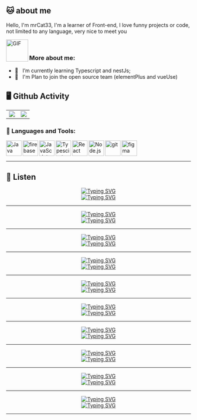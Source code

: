 ## 🐱  about me

Hello, I'm mrCat33, I'm a learner of Front-end, I love funny projects or code, not limited to any language, very nice to meet you

<img align="left" alt="GIF" src="https://www.bing.com/th/id/OGC.2b2155c668f98b793249e03dae6e3f86?pid=1.7&rurl=https%3a%2f%2fwww.365biaoqing.com%2fimages%2f367685%2f2_Wgfpd.png&ehk=ziwNrMnL0jIbs8x7z5pob8%2bu8OYwEMV81xlT4sh3ihw%3d" width="60" title="Say HI">

<br/>

### More about me:
- 🌱 &nbsp; I’m currently learning Typescript and nestJs;
- 📝 &nbsp; I'm Plan to join the open source team (elementPlus and vueUse)


## 🖥   Github Activity
<html>
    <table style="margin-left: auto; margin-right: auto;" border="0">
        <tr>
            <td style="border:0px">
               <img src="https://github-readme-stats.vercel.app/api?username=mrcat33&theme=vision-friendly-dark&show_icons=true" />
            </td>
            <td style="border:0px">
               <img src="https://github-readme-streak-stats.herokuapp.com?user=mrcat33&theme=highcontrast&hide_border=true)](https://git.io/streak-stats"/>
            </td>
        </tr>
    </table>
</html>

### 🔨 Languages and Tools:
<a href="https://www.java.com" target="_blank"><img align="left" alt="Java" height ="42px" src="https://raw.githubusercontent.com/rahul-jha98/github_readme_icons/main/language_and_tools/square/java/java.svg"></a>
<a href="https://firebase.google.com/" target="_blank"> <img align="left" src="https://raw.githubusercontent.com/rahul-jha98/github_readme_icons/main/language_and_tools/square/firebase/firebase.svg" alt="firebase" height ="42px"/> </a>
<a href="https://developer.mozilla.org/en-US/docs/Web/JavaScript" target="_blank"> <img align="left" alt="JavaScript" height ="42px"  src="https://raw.githubusercontent.com/rahul-jha98/github_readme_icons/main/language_and_tools/square/javascript/javascript.svg"> </a>
<a href="https://www.typescriptlang.org/" target="_blank"><img align="left" alt="Typescirpt" height ="42px" src="https://raw.githubusercontent.com/rahul-jha98/github_readme_icons/main/language_and_tools/square/typescript/typescript.svg"></a>
<a href="https://reactjs.org/" target="_blank"> <img align="left" alt="React" height ="42px" src="https://raw.githubusercontent.com/rahul-jha98/github_readme_icons/main/language_and_tools/square/react/react.svg"></a>
<a href="https://nodejs.org" target="_blank"><img align="left" alt="Node.js" height ="42px" src="https://raw.githubusercontent.com/rahul-jha98/github_readme_icons/main/language_and_tools/square/node/node.svg"></a>
<a href="https://git-scm.com/" target="_blank"> <img src="https://raw.githubusercontent.com/rahul-jha98/github_readme_icons/main/language_and_tools/square/git-scm/git-scm.svg" align="left" alt="git" height='42px'/> </a>
<a href="https://www.figma.com/" target="_blank"> <img src="https://raw.githubusercontent.com/rahul-jha98/github_readme_icons/main/language_and_tools/square/figma/figma.svg" alt="figma" height='42px'/> </a>


---

## 🔔 Listen

<html>
  <div align="center">
   <a href="https://git.io/typing-svg"><img src="https://readme-typing-svg.demolab.com?font=Fira+Code&size=13&pause=999999999999999&color=F77233&center=true&vCenter=true&width=435&lines=Three+rings+for+the+Eleven-kings+under+the+sky" alt="Typing SVG" /></a>
   <br/>
    <a href="https://git.io/typing-svg"><img src="https://readme-typing-svg.demolab.com?font=Fira+Code&size=13&pause=999999999999999&color=F77233&center=true&vCenter=true&width=435&lines=%E4%B8%89%E6%9E%9A%E9%AD%94%E6%88%92%E5%B1%9E%E4%BA%8E%E5%A4%A9%E7%A9%BA%E4%B8%8B%E7%9A%84%E7%B2%BE%E7%81%B5%E7%8E%8B" alt="Typing SVG" /></a>
  </div>
  <hr/>
  <div align="center">
   <a href="https://git.io/typing-svg"><img src="https://readme-typing-svg.demolab.com?font=Fira+Code&size=13&duration=8500&pause=99999999&color=F77233&center=true&vCenter=true&width=435&lines=Seven+for+the+Dwarf-lords+in+their+halls+of+stone++" alt="Typing SVG" /></a>
    <br/>
    <a href="https://git.io/typing-svg"><img src="https://readme-typing-svg.demolab.com?font=Fira+Code&size=13&duration=8500&pause=99999999&color=F77233&center=true&vCenter=true&width=435&lines=%E4%B8%83%E6%9E%9A%E9%AD%94%E6%88%92%E5%B1%9E%E4%BA%8E%E7%9F%B3%E5%88%B6%E5%A4%A7%E5%8E%85%E7%9A%84%E7%9F%AE%E4%BA%BA%E9%A2%86%E4%B8%BB+" alt="Typing SVG" /></a>
  </div>
  <hr/>
  <div align="center">
    <a href="https://git.io/typing-svg"><img src="https://readme-typing-svg.demolab.com?font=Fira+Code&size=13&duration=10000&pause=99999999&color=F77233&center=true&vCenter=true&width=435&lines=Nine+for+Mortal+Men+doomed+to+die+" alt="Typing SVG" /></a>
    <br/>
    <a href="https://git.io/typing-svg"><img src="https://readme-typing-svg.demolab.com?font=Fira+Code&size=13&duration=10000&pause=99999999&color=F77233&center=true&vCenter=true&width=435&lines=%E4%B9%9D%E6%9E%9A%E9%AD%94%E6%88%92%E5%B1%9E%E4%BA%8E%E6%B3%A8%E5%AE%9A%E4%BC%9A%E6%AD%BB%E7%9A%84%E5%87%A1%E4%BA%BA" alt="Typing SVG" /></a>
  </div>
  <hr/>
  <div align="center">
    <a href="https://git.io/typing-svg"><img src="https://readme-typing-svg.demolab.com?font=Fira+Code&size=13&duration=12500&pause=99999999&color=F77233&center=true&vCenter=true&width=435&lines=One+for+the+Dark+Lord+on+his+dark+throne" alt="Typing SVG" /></a>
    <br/>
    <a href="https://git.io/typing-svg"><img src="https://readme-typing-svg.demolab.com?font=Fira+Code&size=13&duration=12500&pause=99999999&color=F77233&center=true&vCenter=true&width=435&lines=%E7%8B%AC%E4%B8%80%E7%9A%84%E9%AD%94%E6%88%92%E5%B1%9E%E4%BA%8E%E9%AB%98%E5%B1%85%E9%BB%91%E6%9A%97%E7%8E%8B%E5%BA%A7%E7%9A%84%E9%BB%91%E6%9A%97%E9%AD%94%E7%8E%8B" alt="Typing SVG" /></a>
  </div>
  <hr/>
  <div align="center">
    <a href="https://git.io/typing-svg"><img src="https://readme-typing-svg.demolab.com?font=Fira+Code&size=13&duration=15000&pause=99999999&color=F77233&center=true&vCenter=true&width=435&lines=In+the+Land+of+Mordor%2C+where+the+shadows+lie+" alt="Typing SVG" /></a>
    <br/>
    <a href="https://git.io/typing-svg"><img src="https://readme-typing-svg.demolab.com?font=Fira+Code&size=13&duration=15000&pause=99999999&color=F77233&center=true&vCenter=true&width=435&lines=%E5%9C%A8%E9%AD%94%E5%A4%9A%E7%9A%84%E5%A4%A7%E5%9C%B0%E4%B8%8A%E6%9A%97%E5%BD%B1%E5%B9%A2%E5%B9%A2" alt="Typing SVG" /></a>  
  </div>
  <hr/>
  <div align="center">
    <a href="https://git.io/typing-svg"><img src="https://readme-typing-svg.demolab.com?font=Fira+Code&size=13&duration=17500&pause=99999999&color=F77233&center=true&vCenter=true&width=435&lines=One+Ring+to+rule+them+all" alt="Typing SVG" /></a>
    <br/>
    <a href="https://git.io/typing-svg"><img src="https://readme-typing-svg.demolab.com?font=Fira+Code&size=13&duration=17500&pause=99999999&color=F77233&center=true&vCenter=true&width=435&lines=%E8%87%B3%E5%B0%8A%E6%88%92%E9%A9%AD%E4%BC%97%E6%88%92" alt="Typing SVG" /></a>  
  </div>
  <hr/>
  <div align="center">
    <a href="https://git.io/typing-svg"><img src="https://readme-typing-svg.demolab.com?font=Fira+Code&size=13&duration=20000&pause=99999999&color=F77233&center=true&vCenter=true&width=435&lines=One+Ring+to+find+them" alt="Typing SVG" /></a>
    <br/>
    <a href="https://git.io/typing-svg"><img src="https://readme-typing-svg.demolab.com?font=Fira+Code&size=13&duration=20000&pause=99999999&color=F77233&center=true&vCenter=true&width=435&lines=%E8%87%B3%E5%B0%8A%E6%88%92%E5%AF%BB%E4%BC%97%E6%88%92" alt="Typing SVG" /></a>  
  </div>
  <hr/>
  <div align="center">
    <a href="https://git.io/typing-svg"><img src="https://readme-typing-svg.demolab.com?font=Fira+Code&size=13&duration=22500&pause=99999999&color=F77233&center=true&vCenter=true&width=435&lines=One+Ring+to+bring+them+all+" alt="Typing SVG" /></a>
    <br/>
    <a href="https://git.io/typing-svg"><img src="https://readme-typing-svg.demolab.com?font=Fira+Code&size=13&duration=22500&pause=99999999&color=F77233&center=true&vCenter=true&width=435&lines=%E8%87%B3%E5%B0%8A%E6%88%92%E5%BC%95%E4%BC%97%E6%88%92" alt="Typing SVG" /></a>  
  </div>
  <hr/>
  <div align="center">
    <a href="https://git.io/typing-svg"><img src="https://readme-typing-svg.demolab.com?font=Fira+Code&size=13&duration=25000&pause=99999999&color=F77233&center=true&vCenter=true&width=435&lines=and+in+the+darkness+bind+them" alt="Typing SVG" /></a>
    <br/>
    <a href="https://git.io/typing-svg"><img src="https://readme-typing-svg.demolab.com?font=Fira+Code&size=13&duration=25000&pause=99999999&color=F77233&center=true&vCenter=true&width=435&lines=%E7%A6%81%E9%94%A2%E4%BC%97%E6%88%92%E9%BB%91%E6%9A%97%E4%B8%AD" alt="Typing SVG" /></a>
  </div>
  <hr/>
  <div align="center">
    <a href="https://git.io/typing-svg"><img src="https://readme-typing-svg.demolab.com?font=Fira+Code&size=13&duration=27500&pause=99999999&color=F77233&center=true&vCenter=true&width=435&lines=In+the+Land+of+Mordor%2C+where+the+shadows+lie+" alt="Typing SVG" /></a>
    <br/>
    <a href="https://git.io/typing-svg"><img src="https://readme-typing-svg.demolab.com?font=Fira+Code&size=13&duration=27500&pause=99999999&color=F77233&center=true&vCenter=true&width=435&lines=%E5%9C%A8%E9%AD%94%E5%A4%9A%E7%9A%84%E5%A4%A7%E5%9C%B0%E4%B8%8A%E6%9A%97%E5%BD%B1%E5%B9%A2%E5%B9%A2" alt="Typing SVG" /></a>
  </div>
  <hr/>
</html>



 
